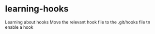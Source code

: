 # learning-hooks
Learning about hooks
Move the relevant hook file to the .git/hooks file tn enable a hook
